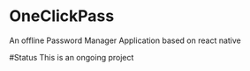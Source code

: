 # OneClickPass
An offline Password Manager Application based on react native

#Status
This is an ongoing project
